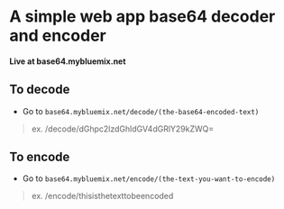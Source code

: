 # A simple web app base64 decoder and encoder

#### Live at base64.mybluemix.net

## To decode
* Go to `base64.mybluemix.net/decode/(the-base64-encoded-text)`
>  ex. /decode/dGhpc2lzdGhldGV4dGRlY29kZWQ=

## To encode
* Go to `base64.mybluemix.net/encode/(the-text-you-want-to-encode)`
> ex. /encode/thisisthetexttobeencoded
